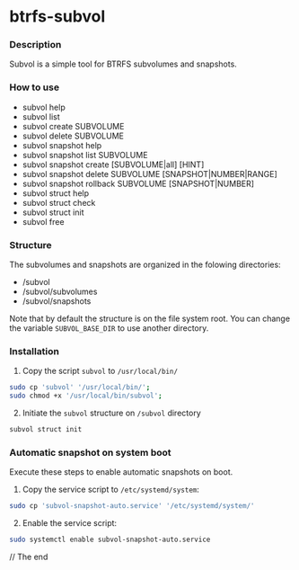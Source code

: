 # btrfs-subvol

### Description

Subvol is a simple tool for BTRFS subvolumes and snapshots.

### How to use

- subvol help
- subvol list
- subvol create SUBVOLUME
- subvol delete SUBVOLUME
- subvol snapshot help
- subvol snapshot list SUBVOLUME
- subvol snapshot create [SUBVOLUME|all] [HINT]
- subvol snapshot delete SUBVOLUME [SNAPSHOT|NUMBER|RANGE]
- subvol snapshot rollback SUBVOLUME [SNAPSHOT|NUMBER]
- subvol struct help
- subvol struct check
- subvol struct init
- subvol free

### Structure

The subvolumes and snapshots are organized in the folowing directories:

- /subvol
- /subvol/subvolumes
- /subvol/snapshots

Note that by default the structure is on the file system root. You can change the variable `SUBVOL_BASE_DIR` to use another directory.

### Installation

1. Copy the script `subvol` to `/usr/local/bin/`

```bash
sudo cp 'subvol' '/usr/local/bin/';
sudo chmod +x '/usr/local/bin/subvol';
```

2. Initiate the `subvol` structure on `/subvol` directory

```bash
subvol struct init
```

### Automatic snapshot on system boot

Execute these steps to enable automatic snapshots on boot.

1. Copy the service script to `/etc/systemd/system`:

```bash
sudo cp 'subvol-snapshot-auto.service' '/etc/systemd/system/'
```

2. Enable the service script:

```bash
sudo systemctl enable subvol-snapshot-auto.service
```

// The end
